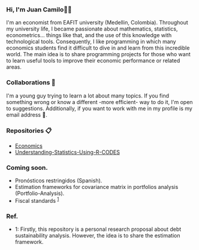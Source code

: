 ### Hi, I'm Juan Camilo👋:metal:
I'm an economist from EAFIT university (Medellin, Colombia). Throughout my university life, I became passionate about mathematics, statistics, econometrics... things like that, and the use of this knowledge with technological tools. Consequently, I like programming in which many economics students find it difficult to dive in and learn from this incredible world. The main idea is to share programming projects for those who want to learn useful tools to improve their economic performance or related areas.

### Collaborations :date:
I'm a young guy trying to learn a lot about many topics. If you find something wrong or know a different -more efficient- way to do it, I'm open to suggestions. Additionally, if you want to work with me in my profile is my email address :email:.

### Repositories :clipboard:
* [Economics](https://github.com/JuanCamiloOlaya/Economics)
* [Understanding-Statistics-Using-R-CODES](https://github.com/JuanCamiloOlaya/Understanding-Statistics-Using-R-CODES)

### Coming soon.
* Pronósticos restringidos (Spanish).
* Estimation frameworks for covariance matrix in portfolios analysis (Portfolio-Analysis).
* Fiscal standards <sup>[1](#myfootnote1)</sup>

### Ref.
* <a name="myfootnote1">1</a>: Firstly, this repository is a personal research proposal about debt sustainability analysis. However, the idea is to share the estimation framework. 
